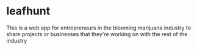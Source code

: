 # leafhunt
  This is a web app for entrepreneurs in the blooming
  marijuana industry to share projects or businesses that
  they're working on with the rest of the industry
